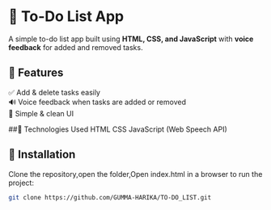 # 📝 To-Do List App  

A simple to-do list app built using **HTML, CSS, and JavaScript** with **voice feedback** for added and removed tasks.  

## 🚀 Features  
✅ Add & delete tasks easily  
🔊 Voice feedback when tasks are added or removed  
🎨 Simple & clean UI  

##🔧 Technologies Used
    HTML
    CSS
    JavaScript (Web Speech API)

## 📌 Installation  
 Clone the repository,open the folder,Open index.html in a browser to run the project:  
   ```bash
   git clone https://github.com/GUMMA-HARIKA/TO-DO_LIST.git
